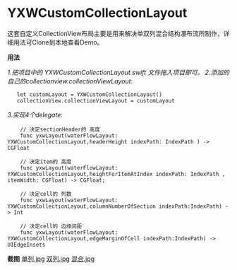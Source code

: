 # YXWCustomCollectionLayout

这套自定义CollectionView布局主要是用来解决单双列混合结构瀑布流所制作，详细用法可Clone到本地查看Demo。

**用法**

_1.把项目中的 YXWCustomCollectionLayout.swift 文件拖入项目即可。_
_2.添加的自己的collectionview.collectionViewLayout:_

	   let customLayout = YXWCustomCollectionLayout()
	   collectionView.collectionViewLayout = customLayout 
 
_3.实现4个delegate:_

	    // 决定sectionHeader的 高度
	    func yxwLayout(waterFlowLayout: YXWCustomCollectionLayout,headerHeight indexPath: IndexPath ) -> CGFloat
	
	    // 决定item的 高度
	    func yxwLayout(waterFlowLayout: YXWCustomCollectionLayout,heightForItemAtIndex indexPath: IndexPath , itemWidth: CGFloat) -> CGFloat;
	
	    // 决定cell的 列数
	    func yxwLayout(waterFlowLayout: YXWCustomCollectionLayout,columnNumberOfSection indexPath:IndexPath) -> Int
	
	    // 决定cell的 边缘间距
	    func yxwLayout(waterFlowLayout: YXWCustomCollectionLayout,edgeMarginOfCell indexPath:IndexPath) -> UIEdgeInsets


**截图**
[单列.jpg][1]
[双列.jpg][2]
[混合.jpg][3]

[1]:	https://github.com/xiaowinner/YXWCustomCollectionLayout/blob/master/YXWCustomCollectionLayout/YXWCustomCollectionLayout/1511424211305.jpg
[2]:	https://raw.githubusercontent.com/xiaowinner/YXWCustomCollectionLayout/master/YXWCustomCollectionLayout/1511424228708.jpg "1511424228708.jpg"
[3]:	https://raw.githubusercontent.com/xiaowinner/YXWCustomCollectionLayout/master/YXWCustomCollectionLayout/1511424246479.jpg "1511424246479.jpg"
